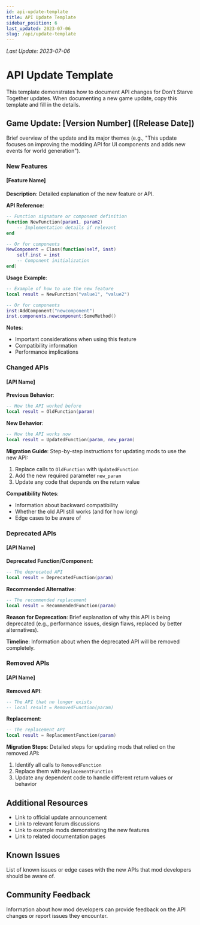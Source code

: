 ```yaml
---
id: api-update-template
title: API Update Template
sidebar_position: 6
last_updated: 2023-07-06
slug: /api/update-template
---
```

*Last Update: 2023-07-06*
# API Update Template

This template demonstrates how to document API changes for Don't Starve Together updates. When documenting a new game update, copy this template and fill in the details.

## Game Update: [Version Number] ([Release Date])

Brief overview of the update and its major themes (e.g., "This update focuses on improving the modding API for UI components and adds new events for world generation").

### New Features

#### [Feature Name]

**Description**: Detailed explanation of the new feature or API.

**API Reference**:
```lua
-- Function signature or component definition
function NewFunction(param1, param2)
    -- Implementation details if relevant
end

-- Or for components
NewComponent = Class(function(self, inst)
    self.inst = inst
    -- Component initialization
end)
```

**Usage Example**:
```lua
-- Example of how to use the new feature
local result = NewFunction("value1", "value2")

-- Or for components
inst:AddComponent("newcomponent")
inst.components.newcomponent:SomeMethod()
```

**Notes**:
- Important considerations when using this feature
- Compatibility information
- Performance implications

### Changed APIs

#### [API Name]

**Previous Behavior**:
```lua
-- How the API worked before
local result = OldFunction(param)
```

**New Behavior**:
```lua
-- How the API works now
local result = UpdatedFunction(param, new_param)
```

**Migration Guide**:
Step-by-step instructions for updating mods to use the new API:
1. Replace calls to `OldFunction` with `UpdatedFunction`
2. Add the new required parameter `new_param`
3. Update any code that depends on the return value

**Compatibility Notes**:
- Information about backward compatibility
- Whether the old API still works (and for how long)
- Edge cases to be aware of

### Deprecated APIs

#### [API Name]

**Deprecated Function/Component**:
```lua
-- The deprecated API
local result = DeprecatedFunction(param)
```

**Recommended Alternative**:
```lua
-- The recommended replacement
local result = RecommendedFunction(param)
```

**Reason for Deprecation**:
Brief explanation of why this API is being deprecated (e.g., performance issues, design flaws, replaced by better alternatives).

**Timeline**:
Information about when the deprecated API will be removed completely.

### Removed APIs

#### [API Name]

**Removed API**:
```lua
-- The API that no longer exists
-- local result = RemovedFunction(param)
```

**Replacement**:
```lua
-- The replacement API
local result = ReplacementFunction(param)
```

**Migration Steps**:
Detailed steps for updating mods that relied on the removed API:
1. Identify all calls to `RemovedFunction`
2. Replace them with `ReplacementFunction`
3. Update any dependent code to handle different return values or behavior

## Additional Resources

- Link to official update announcement
- Link to relevant forum discussions
- Link to example mods demonstrating the new features
- Link to related documentation pages

## Known Issues

List of known issues or edge cases with the new APIs that mod developers should be aware of.

## Community Feedback

Information about how mod developers can provide feedback on the API changes or report issues they encounter. 
